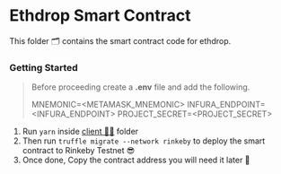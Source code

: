 # Ethdrop Smart Contract

This folder 🗂 contains the smart contract code for ethdrop.

### Getting Started

> Before proceeding create a **.env** file and add the following.
>
> MNEMONIC=<METAMASK_MNEMONIC>
> INFURA_ENDPOINT=<INFURA_ENDPOINT>
> PROJECT_SECRET=<PROJECT_SECRET>

 1. Run `yarn` inside [client 🧑‍💼](https://github.com/amsavarthan/ethdrop/tree/main/client  "client 🧑‍💼") folder
 2. Then run `truffle migrate --network rinkeby` to deploy the smart contract to Rinkeby Testnet  😎
 3. Once done, Copy the contract address you will need it later 🤠